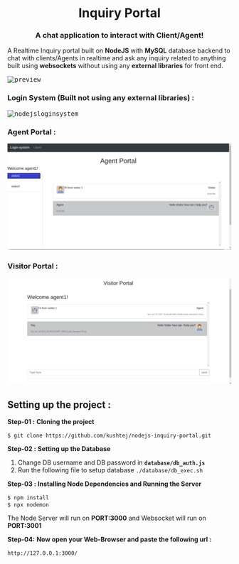 <!Doctype HTML>
<h1 align="center">Inquiry Portal</h1>
<h3 align="center">A chat application to interact with Client/Agent!</h3>

A Realtime Inquiry portal built on **NodeJS**  with **MySQL** database backend to chat with clients/Agents  in realtime and ask any inquiry related to anything built using **websockets** without using any **external libraries** for front end.

<kbd>![preview](preview/preivew.gif?)</kbd>

### Login System (Built not using any external libraries) :
<kbd>![nodejsloginsystem](https://raw.githubusercontent.com/kushtej/my-miscellaneous-projects/master/nodejs-login-system/preview.gif?raw=true " ")</kbd>


### Agent Portal :
<kbd>![preview](preview/agent.png?raw=true " ")</kbd>

### Visitor Portal : 

<kbd>![preview](preview/visitor.png?raw=true " ")</kbd>

## Setting up the project :

**Step-01 :** **Cloning the project**
```
$ git clone https://github.com/kushtej/nodejs-inquiry-portal.git
```
**Step-02 :** **Setting up the Database**

1. Change DB username and DB password in **`database/db_auth.js`** 
2. Run the following file to setup database `./database/db_exec.sh`

**Step-03 :** **Installing Node Dependencies and Running the Server**

```
$ npm install
$ npx nodemon
```

The Node Server will run on **PORT:3000** and Websocket will run on **PORT:3001**


**Step-04:**  **Now open your Web-Browser and paste the following url :**

```
http://127.0.0.1:3000/
```
